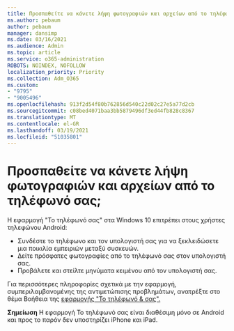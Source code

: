 ```yaml
---
title: Προσπαθείτε να κάνετε λήψη φωτογραφιών και αρχείων από το τηλέφωνό σας;
ms.author: pebaum
author: pebaum
manager: dansimp
ms.date: 03/16/2021
ms.audience: Admin
ms.topic: article
ms.service: o365-administration
ROBOTS: NOINDEX, NOFOLLOW
localization_priority: Priority
ms.collection: Adm_O365
ms.custom:
- "9795"
- "9005496"
ms.openlocfilehash: 913f2d54f80b762856d540c22d02c27e5a77d2cb
ms.sourcegitcommit: c08bed4071baa3bb5879496df3ed44fb828c8367
ms.translationtype: MT
ms.contentlocale: el-GR
ms.lasthandoff: 03/19/2021
ms.locfileid: "51035801"
---
```

# <a name="are-you-trying-to-download-photos-and-files-from-your-phone"></a>Προσπαθείτε να κάνετε λήψη φωτογραφιών και αρχείων από το τηλέφωνό σας;

Η εφαρμογή "Το τηλέφωνό σας" στα Windows 10 επιτρέπει στους χρήστες τηλεφώνου Android:

- Συνδέστε το τηλέφωνο και τον υπολογιστή σας για να ξεκλειδώσετε μια ποικιλία εμπειριών μεταξύ συσκευών.
- Δείτε πρόσφατες φωτογραφίες από το τηλέφωνό σας στον υπολογιστή σας.
- Προβάλετε και στείλτε μηνύματα κειμένου από τον υπολογιστή σας.

Για περισσότερες πληροφορίες σχετικά με την εφαρμογή, συμπεριλαμβανομένης της αντιμετώπισης προβλημάτων, ανατρέξτε στο θέμα Βοήθεια της [εφαρμογής "Το τηλέφωνό & σας".](https://support.microsoft.com/your-phone-app)

**Σημείωση** Η εφαρμογή Το τηλέφωνό σας είναι διαθέσιμη μόνο σε Android και προς το παρόν δεν υποστηρίζει iPhone και iPad.